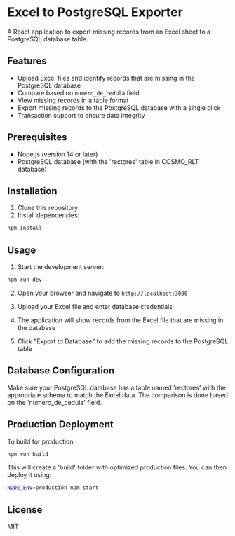 # Excel to PostgreSQL Exporter

A React application to export missing records from an Excel sheet to a PostgreSQL database table.

## Features

- Upload Excel files and identify records that are missing in the PostgreSQL database
- Compare based on `numero_de_cedula` field
- View missing records in a table format
- Export missing records to the PostgreSQL database with a single click
- Transaction support to ensure data integrity

## Prerequisites

- Node.js (version 14 or later)
- PostgreSQL database (with the 'rectores' table in COSMO_RLT database)

## Installation

1. Clone this repository
2. Install dependencies:

```bash
npm install
```

## Usage

1. Start the development server:

```bash
npm run dev
```

2. Open your browser and navigate to `http://localhost:3000`

3. Upload your Excel file and enter database credentials

4. The application will show records from the Excel file that are missing in the database

5. Click "Export to Database" to add the missing records to the PostgreSQL table

## Database Configuration

Make sure your PostgreSQL database has a table named 'rectores' with the appropriate schema to match the Excel data. The comparison is done based on the 'numero_de_cedula' field.

## Production Deployment

To build for production:

```bash
npm run build
```

This will create a 'build' folder with optimized production files. You can then deploy it using:

```bash
NODE_ENV=production npm start
```

## License

MIT 